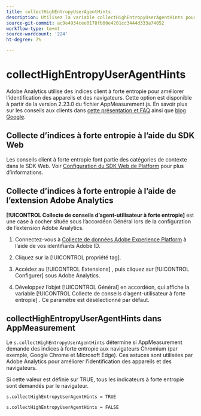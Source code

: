 ```yaml
---
title: collectHighEntropyUserAgentHints
description: Utilisez la variable collectHighEntropyUserAgentHints pour déterminer si Adobe va demander des indicateurs d’entropie élevée aux navigateurs Chrome et Microsoft Edge (par exemple, Google Chrome et Edge).
source-git-commit: ac9e4934cee0178fb00e4201cc3444d333a74052
workflow-type: tm+mt
source-wordcount: '224'
ht-degree: 7%

---
```



# collectHighEntropyUserAgentHints

Adobe Analytics utilise des indices client à forte entropie pour améliorer l’identification des appareils et des navigateurs. Cette option est disponible à partir de la version 2.23.0 du fichier AppMeasurement.js. En savoir plus sur les conseils aux clients dans [cette présentation et FAQ](/help/technotes/client-hints.md) ainsi que [blog Google](https://web.dev/user-agent-client-hints/).

## Collecte d’indices à forte entropie à l’aide du SDK Web

Les conseils client à forte entropie font partie des catégories de contexte dans le SDK Web. Voir [Configuration du SDK Web de Platform](https://experienceleague.adobe.com/docs/experience-platform/edge/fundamentals/configuring-the-sdk.html?lang=fr) pour plus d’informations.

## Collecte d’indices à forte entropie à l’aide de l’extension Adobe Analytics

**[!UICONTROL Collecte de conseils d’agent-utilisateur à forte entropie]** est une case à cocher située sous l’accordéon Général lors de la configuration de l’extension Adobe Analytics.

1. Connectez-vous à [Collecte de données Adobe Experience Platform](https://experience.adobe.com/#/@adobepm/data-collection) à l’aide de vos identifiants Adobe ID.

1. Cliquez sur la [!UICONTROL propriété tag].

1. Accédez au [!UICONTROL Extensions] , puis cliquez sur [!UICONTROL Configurer] sous Adobe Analytics.

1. Développez l’objet [!UICONTROL Général] en accordéon, qui affiche la variable [!UICONTROL Collecte de conseils d’agent-utilisateur à forte entropie] . Ce paramètre est désélectionné par défaut.

## collectHighEntropyUserAgentHints dans AppMeasurement

Le `s.collectHighEntropyUserAgentHints` détermine si AppMeasurement demande des indices à forte entropie aux navigateurs Chromium (par exemple, Google Chrome et Microsoft Edge). Ces astuces sont utilisées par Adobe Analytics pour améliorer l’identification des appareils et des navigateurs.

Si cette valeur est définie sur TRUE, tous les indicateurs à forte entropie sont demandés par le navigateur.

`s.collectHighEntropyUserAgentHints = TRUE`

`s.collectHighEntropyUserAgentHints = FALSE`

